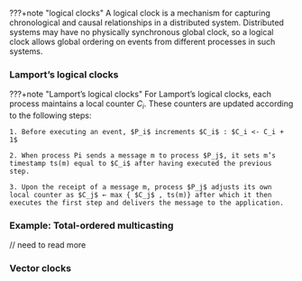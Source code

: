 ???+note "logical clocks"
    A logical clock is a mechanism for capturing chronological and causal relationships in a distributed system. Distributed systems may have no physically synchronous global clock, so a logical clock allows global ordering on events from different processes in such systems.



### Lamport’s logical clocks
???+note "Lamport’s logical clocks"
    For Lamport’s logical clocks, each process maintains a local counter $C_i$. These counters are updated according to the following steps:

    1. Before executing an event, $P_i$ increments $C_i$ : $C_i <- C_i + 1$

    2. When process Pi sends a message m to process $P_j$, it sets m’s timestamp ts(m) equal to $C_i$ after having executed the previous step.

    3. Upon the receipt of a message m, process $P_j$ adjusts its own local counter as $C_j$ ← max { $C_j$ , ts(m)} after which it then executes the first step and delivers the message to the application.


### Example: Total-ordered multicasting
// need to read more 


### Vector clocks


